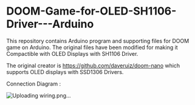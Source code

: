 # DOOM-Game-for-OLED-SH1106-Driver---Arduino
This repository contains Arduino program and supporting files for DOOM game on Arduino. The original files have been modified for making it Compactible with OLED Displays with SH1106 Driver.

The original creator is https://github.com/daveruiz/doom-nano  which supports OLED displays with SSD1306 Drivers.


Connection Diagram : 

![Uploading wiring.png…]()
